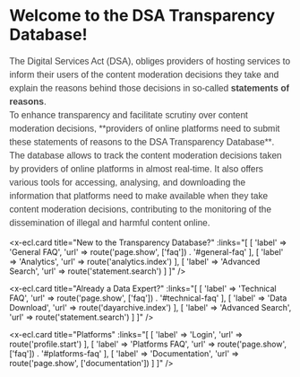 # Welcome to the DSA Transparency Database!

<div class="ecl-u-mb-l" style="width: 100% !important; color: #404040 !important;
font: normal normal 400 1rem/1.5rem arial,sans-serif !important;">
The Digital Services Act (DSA), obliges providers of hosting services to inform their users of the content moderation 
decisions they take and explain the reasons behind those decisions in so-called <strong>statements of reasons</strong>.
</div>
<div class="" style="width: 100% !important; color: #404040 !important;
font: normal normal 400 1rem/1.5rem arial,sans-serif !important;">
To enhance transparency and facilitate scrutiny over content moderation decisions, **providers of 
online platforms need to submit these statements of reasons to the DSA Transparency Database**. The database 
allows to track the content moderation decisions taken by providers of online platforms in almost real-time. 
It also offers various tools for accessing, analysing, and downloading the information that platforms need to 
make available when they take content moderation decisions, contributing to the monitoring of the dissemination 
of illegal and harmful content online.
</div>


<div class="ecl-row">
<div class="ecl-col-l-4">

<x-ecl.card title="New to the Transparency Database?"
:links="[
[
'label' => 'General FAQ',
'url' => route('page.show', ['faq']) . '#general-faq'
],
[
'label' => 'Analytics',
'url' => route('analytics.index')
],
[
'label' => 'Advanced Search',
'url' => route('statement.search')
]
]"
/>

</div>
<div class="ecl-col-l-4">

<x-ecl.card title="Already a Data Expert?"
:links="[
[
'label' => 'Technical FAQ',
'url' => route('page.show', ['faq']) . '#technical-faq'
],
[
'label' => 'Data Download',
'url' => route('dayarchive.index')
],
[
'label' => 'Advanced Search',
'url' => route('statement.search')
]
]"
/>

</div>
<div class="ecl-col-l-4">

<x-ecl.card title="Platforms"
:links="[
[
'label' => 'Login',
'url' => route('profile.start')
],
[
'label' => 'Platforms FAQ',
'url' => route('page.show', ['faq']) . '#platforms-faq'
],
[
'label' => 'Documentation',
'url' => route('page.show', ['documentation'])
]
]"
/>

</div>
</div>

    